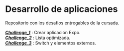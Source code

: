 # Desarrollo de aplicaciones

Repositorio con los desafios entregables de la cursada.

__***[Challenge_1]***__ : Crear aplicación Expo. <br>
__***[Challenge_2]***__ : Lista optimizada. <br>
__***[Challenge_3]***__ : Switch y elementos externos. <br>


[Challenge_1]: <https://github.com/KingMacking/KM-MobileAppsDev/tree/Challenge_1>
[Challenge_2]: <https://github.com/KingMacking/KM-MobileAppsDev/tree/Challenge_2>
[Challenge_3]: <https://github.com/KingMacking/KM-MobileAppsDev/tree/Challenge_3>